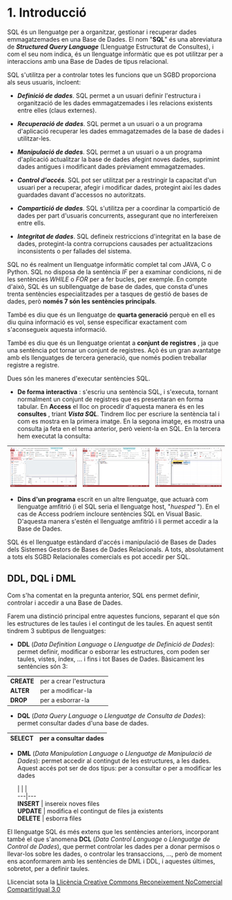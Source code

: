 # 1. Introducció


SQL és un llenguatge per a organitzar, gestionar i recuperar dades
emmagatzemades en una Base de Dades. El nom "**SQL**" és una abreviatura de
_**Structured Query Language**_ (Llenguatge Estructurat de Consultes), i com
el seu nom indica, és un llenguatge informàtic que es pot utilitzar per a
interaccions amb una Base de Dades de tipus relacional.

SQL s'utilitza per a controlar totes les funcions que un SGBD proporciona als
seus usuaris, incloent:

  * **_Definició de dades_**. SQL permet a un usuari definir l'estructura i organització de les dades emmagatzemades i les relacions existents entre elles (claus externes).

  * **_Recuperació de dades_**. SQL permet a un usuari o a un programa d'aplicació recuperar les dades emmagatzemades de la base de dades i utilitzar-les.

  * **_Manipulació de dades_**. SQL permet a un usuari o a un programa d'aplicació actualitzar la base de dades afegint noves dades, suprimint dades antigues i modificant dades prèviament emmagatzemades.

  * **_Control d'accés_**. SQL pot ser utilitzat per a restringir la capacitat d'un usuari per a recuperar, afegir i modificar dades, protegint així les dades guardades davant d'accessos no autoritzats.

  * **_Compartició de dades_**. SQL s'utilitza per a coordinar la compartició de dades per part d'usuaris concurrents, assegurant que no interfereixen entre ells.

  * **_Integritat de dades_**. SQL defineix restriccions d'integritat en la base de dades, protegint-la contra corrupcions causades per actualitzacions inconsistents o per fallades del sistema.

SQL no és realment un llenguatge informàtic complet tal com JAVA, C o Python.
SQL no disposa de la sentència _IF_ per a examinar condicions, ni de les
sentències _WHILE_ o _FOR_ per a fer bucles, per exemple. En compte d'això,
SQL és un subllenguatge de base de dades, que consta d'unes trenta sentències
especialitzades per a tasques de gestió de bases de dades, però **només 7 són
les sentències principals**.

També es diu que és un llenguatge de **quarta generació** perquè en ell es diu
quina informació es vol, sense especificar exactament com s'aconsegueix
aquesta informació.

També es diu que és un llenguatge orientat a **conjunt de registres** , ja que
una sentència pot tornar un conjunt de registres. Açò és un gran avantatge amb
els llenguatges de tercera generació, que només podien treballar registre a
registre.

Dues són les maneres d'executar sentències SQL.

  * **De forma interactiva** : s'escriu una sentència SQL, i s'executa, tornant normalment un conjunt de registres que es presentaran en forma tabular. En **Access** el lloc on procedir d'aquesta manera és en les **consultes** , triant _**Vista SQL**_. Tindrem lloc per escriure la sentència tal i com es mostra en la primera imatge. En la segona imatge, es mostra una consulta ja feta en el tema anterior, però veient-la en SQL. En la tercera hem executat la consulta:

![](T6_1_1_1.png) | ![](T6_1_1_2.png) | ![](T6_1_1_3.png)  
---|---|---  
  
  * **Dins d'un programa** escrit en un altre llenguatge, que actuarà com llenguatge amfitrió (i el SQL seria el llenguatge host, "_huesped_ "). En el cas de Access podríem incloure sentències SQL en Visual Basic. D'aquesta manera s'estén el llenguatge amfitrió i li permet accedir a la Base de Dades.

SQL és el llenguatge estàndard d'accés i manipulació de Bases de Dades dels
Sistemes Gestors de Bases de Dades Relacionals. A tots, absolutament a tots
els SGBD Relacionales comercials es pot accedir per SQL.


## DDL, DQL i DML

Com s'ha comentat en la pregunta anterior, SQL ens permet definir, controlar i
accedir a una Base de Dades.

Farem una distinció principal entre aquestes funcions, separant el que són les
estructures de les taules i el contingut de les taules. En aquest sentit
tindrem 3 subtipus de llenguatges:

  * **DDL** (_Data Definition Language_ o _Llenguatge de Definició de Dades_): permet definir, modificar o esborrar les estructures, com poden ser taules, vistes, índex, ... i fins i tot Bases de Dades. 
  Bàsicament les sentències són 3:   


  |    |    |     
---|---  
**CREATE** | per a crear l'estructura   
**ALTER** | per a modificar-la  
**DROP** | per a esborrar-la  

* **DQL** (_Data Query Language_ o _Llenguatge de Consulta de Dades_): permet consultar dades d'una base de dades.


**SELECT** | per a consultar dades 
---|---

* **DML** (_Data Manipulation Language_ o _Llenguatge de Manipulació de Dades_): permet accedir al contingut de les estructures, a les dades. Aquest accés pot ser de dos tipus: per a consultar o per a modificar les dades  

  |    |    |     
---|---  
**INSERT** | insereix noves files  
**UPDATE** | modifica el contingut de files ja existents  
**DELETE** | esborra files  

El llenguatge SQL és més extens que les sentències anteriors, incorporant
també el que s'anomena **DCL** (_Data Control Language_ o _Llenguatge de
Control de Dades_), que permet controlar les dades per a donar permisos o
llevar-los sobre les dades, o controlar les transaccions, ..., però de moment
ens aconformarem amb les sentències de DML i DDL, i aquestes últimes,
sobretot, per a definir taules.

Llicenciat sota la  [Llicència Creative Commons Reconeixement NoComercial
CompartirIgual 3.0](http://creativecommons.org/licenses/by-nc-sa/3.0/)

